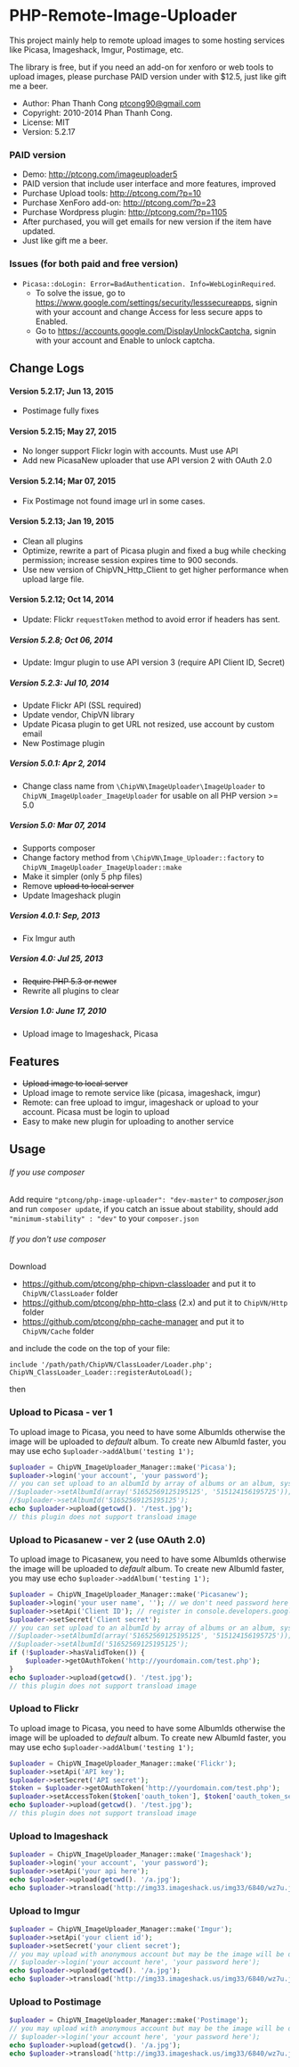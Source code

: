 # PHP-Remote-Image-Uploader
This project mainly help to remote upload images to some hosting services like Picasa, Imageshack, Imgur, Postimage, etc.

The library is free, but if you need an add-on for xenforo or web tools to upload images, please purchase PAID version under with $12.5, just like gift me a beer.

* Author:     Phan Thanh Cong <ptcong90@gmail.com>
* Copyright:  2010-2014 Phan Thanh Cong.
* License:    MIT
* Version:    5.2.17

### PAID version
* Demo: http://ptcong.com/imageuploader5
* PAID version that include user interface and more features, improved
* Purchase Upload tools: http://ptcong.com/?p=10
* Purchase XenForo add-on: http://ptcong.com/?p=23
* Purchase Wordpress plugin: http://ptcong.com/?p=1105
* After purchased, you will get emails for new version if the item have updated.
* Just like gift me a beer.


### Issues (for both paid and free version)
* `Picasa::doLogin: Error=BadAuthentication. Info=WebLoginRequired`.
    * To solve the issue, go to https://www.google.com/settings/security/lesssecureapps, signin with your account and change Access for less secure apps to Enabled.
    * Go to https://accounts.google.com/DisplayUnlockCaptcha, signin with your account and Enable to unlock captcha.

## Change Logs

#### Version 5.2.17; Jun 13, 2015
* Postimage fully fixes

#### Version 5.2.15; May 27, 2015
* No longer support Flickr login with accounts. Must use API
* Add new PicasaNew uploader that use API version 2 with OAuth 2.0

#### Version 5.2.14; Mar 07, 2015
* Fix Postimage not found image url in some cases.

#### Version 5.2.13; Jan 19, 2015
* Clean all plugins
* Optimize, rewrite a part of Picasa plugin and fixed a bug while checking permission; increase session expires time to 900 seconds.
* Use new version of ChipVN_Http_Client to get higher performance when upload large file.

#### Version 5.2.12; Oct 14, 2014
* Update: Flickr `requestToken` method to avoid error if headers has sent.

##### Version 5.2.8; Oct 06, 2014
* Update: Imgur plugin to use API version 3 (require API Client ID, Secret)

##### Version 5.2.3: Jul 10, 2014
* Update Flickr API (SSL required)
* Update vendor, ChipVN library
* Update Picasa plugin to get URL not resized, use account by custom email
* New Postimage plugin

##### Version 5.0.1: Apr 2, 2014
* Change class name from `\ChipVN\ImageUploader\ImageUploader` to `ChipVN_ImageUploader_ImageUploader` for usable on all PHP version >= 5.0

##### Version 5.0: Mar 07, 2014
* Supports composer
* Change factory method from `\ChipVN\Image_Uploader::factory` to `ChipVN_ImageUploader_ImageUploader::make`
* Make it simpler (only 5 php files)
* Remove ~~upload to local server~~
* Update Imageshack plugin

##### Version 4.0.1: Sep, 2013
* Fix Imgur auth

##### Version 4.0: Jul 25, 2013
* ~~Require PHP 5.3 or newer~~
* Rewrite all plugins to clear

##### Version 1.0: June 17, 2010
* Upload image to Imageshack, Picasa

## Features
* ~~Upload image to local server~~
* Upload image to remote service like (picasa, imageshack, imgur)
* Remote: can free upload to imgur, imageshack or upload to your account. Picasa must be login to upload
* Easy to make new plugin for uploading to another service

## Usage
###### If you use composer
Add require `"ptcong/php-image-uploader": "dev-master"` to _composer.json_ and run `composer update`, if you catch an issue about stability, should add `"minimum-stability" : "dev"` to your `composer.json`

###### If you don't use composer
Download
- https://github.com/ptcong/php-chipvn-classloader and put it to `ChipVN/ClassLoader` folder
- https://github.com/ptcong/php-http-class (2.x) and put it to `ChipVN/Http` folder
- https://github.com/ptcong/php-cache-manager and put it to `ChipVN/Cache` folder

and include the code on the top of your file:

    include '/path/path/ChipVN/ClassLoader/Loader.php';
    ChipVN_ClassLoader_Loader::registerAutoLoad();

then
### Upload to Picasa - ver 1
To upload image to Picasa, you need to have some AlbumIds otherwise the image will be uploaded to _default_ album.
To create new AlbumId faster, you may use echo `$uploader->addAlbum('testing 1');`

```php
$uploader = ChipVN_ImageUploader_Manager::make('Picasa');
$uploader->login('your account', 'your password');
// you can set upload to an albumId by array of albums or an album, system will get a random album to upload
//$uploader->setAlbumId(array('51652569125195125', '515124156195725'));
//$uploader->setAlbumId('51652569125195125');
echo $uploader->upload(getcwd(). '/test.jpg');
// this plugin does not support transload image
```

### Upload to Picasanew - ver 2 (use OAuth 2.0)
To upload image to Picasanew, you need to have some AlbumIds otherwise the image will be uploaded to _default_ album.
To create new AlbumId faster, you may use echo `$uploader->addAlbum('testing 1');`

```php
$uploader = ChipVN_ImageUploader_Manager::make('Picasanew');
$uploader->login('your user name', ''); // we don't need password here
$uploader->setApi('Client ID'); // register in console.developers.google.com
$uploader->setSecret('Client secret');
// you can set upload to an albumId by array of albums or an album, system will get a random album to upload
//$uploader->setAlbumId(array('51652569125195125', '515124156195725'));
//$uploader->setAlbumId('51652569125195125');
if (!$uploader->hasValidToken()) {
    $uploader->getOAuthToken('http://yourdomain.com/test.php');
}
echo $uploader->upload(getcwd(). '/test.jpg');
// this plugin does not support transload image
```

### Upload to Flickr
To upload image to Picasa, you need to have some AlbumIds otherwise the image will be uploaded to _default_ album.
To create new AlbumId faster, you may use echo `$uploader->addAlbum('testing 1');`
```php
$uploader = ChipVN_ImageUploader_Manager::make('Flickr');
$uploader->setApi('API key');
$uploader->setSecret('API secret');
$token = $uploader->getOAuthToken('http://yourdomain.com/test.php');
$uploader->setAccessToken($token['oauth_token'], $token['oauth_token_secret']);
echo $uploader->upload(getcwd(). '/test.jpg');
// this plugin does not support transload image
```

### Upload to Imageshack
```php
$uploader = ChipVN_ImageUploader_Manager::make('Imageshack');
$uploader->login('your account', 'your password');
$uploader->setApi('your api here');
echo $uploader->upload(getcwd(). '/a.jpg');
echo $uploader->transload('http://img33.imageshack.us/img33/6840/wz7u.jpg');
```

### Upload to Imgur
```php
$uploader = ChipVN_ImageUploader_Manager::make('Imgur');
$uploader->setApi('your client id');
$uploader->setSecret('your client secret');
// you may upload with anonymous account but may be the image will be deleted after a period of time
// $uploader->login('your account here', 'your password here');
echo $uploader->upload(getcwd(). '/a.jpg');
echo $uploader->transload('http://img33.imageshack.us/img33/6840/wz7u.jpg');
```

### Upload to Postimage
```php
$uploader = ChipVN_ImageUploader_Manager::make('Postimage');
// you may upload with anonymous account but may be the image will be deleted after a period of time
// $uploader->login('your account here', 'your password here');
echo $uploader->upload(getcwd(). '/a.jpg');
echo $uploader->transload('http://img33.imageshack.us/img33/6840/wz7u.jpg');
```

